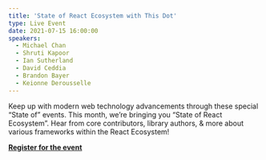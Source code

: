 ```yaml
---
title: 'State of React Ecosystem with This Dot'
type: Live Event
date: 2021-07-15 16:00:00
speakers:
  - Michael Chan
  - Shruti Kapoor
  - Ian Sutherland
  - David Ceddia
  - Brandon Bayer
  - Keionne Derousselle
---
```


Keep up with modern web technology advancements through these special “State of” events. This month, we’re bringing you “State of React Ecosystem”. Hear from core contributors, library authors, & more about various frameworks within the React Ecosystem!

**[Register for the event](https://www.reactjsmeetup.com/#/)**

